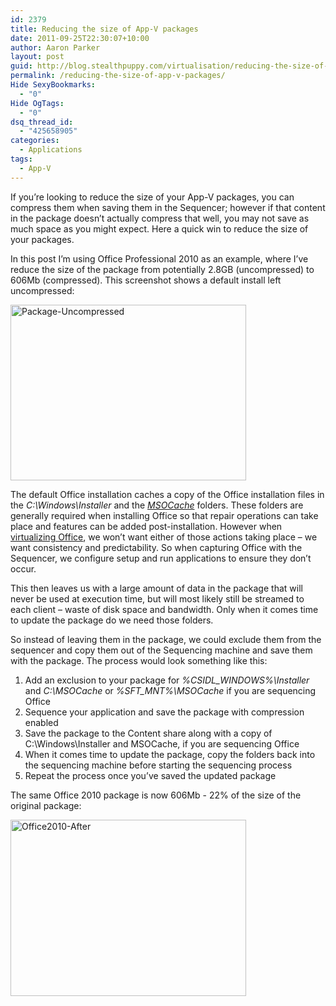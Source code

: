```yaml
---
id: 2379
title: Reducing the size of App-V packages
date: 2011-09-25T22:30:07+10:00
author: Aaron Parker
layout: post
guid: http://blog.stealthpuppy.com/virtualisation/reducing-the-size-of-app-v-packages/
permalink: /reducing-the-size-of-app-v-packages/
Hide SexyBookmarks:
  - "0"
Hide OgTags:
  - "0"
dsq_thread_id:
  - "425658905"
categories:
  - Applications
tags:
  - App-V
---
```

If you&#8217;re looking to reduce the size of your App-V packages, you can compress them when saving them in the Sequencer; however if that content in the package doesn&#8217;t actually compress that well, you may not save as much space as you might expect. Here a quick win to reduce the size of your packages.

In this post I&#8217;m using Office Professional 2010 as an example, where I&#8217;ve reduce the size of the package from potentially 2.8GB (uncompressed) to 606Mb (compressed). This screenshot shows a default install left uncompressed:

[<img style="background-image: none; padding-left: 0px; padding-right: 0px; display: inline; padding-top: 0px; border: 0px;" title="Package-Uncompressed" src="http://stealthpuppy.com/wp-content/uploads/2011/09/Package-Uncompressed_thumb.png" alt="Package-Uncompressed" width="377" height="281" border="0" />](http://stealthpuppy.com/wp-content/uploads/2011/09/Package-Uncompressed.png)

The default Office installation caches a copy of the Office installation files in the _C:\Windows\Installer_ and the _[MSOCache](http://support.microsoft.com/kb/825933)_ folders. These folders are generally required when installing Office so that repair operations can take place and features can be added post-installation. However when [virtualizing Office](http://support.microsoft.com/kb/983462), we won&#8217;t want either of those actions taking place – we want consistency and predictability. So when capturing Office with the Sequencer, we configure setup and run applications to ensure they don&#8217;t occur.

This then leaves us with a large amount of data in the package that will never be used at execution time, but will most likely still be streamed to each client – waste of disk space and bandwidth. Only when it comes time to update the package do we need those folders.

So instead of leaving them in the package, we could exclude them from the sequencer and copy them out of the Sequencing machine and save them with the package. The process would look something like this:

  1. Add an exclusion to your package for _%CSIDL_WINDOWS%\Installer_ and _C:\MSOCache_ or _%SFT_MNT%\MSOCache_ if you are sequencing Office
  2. Sequence your application and save the package with compression enabled
  3. Save the package to the Content share along with a copy of C:\Windows\Installer and MSOCache, if you are sequencing Office
  4. When it comes time to update the package, copy the folders back into the sequencing machine before starting the sequencing process
  5. Repeat the process once you&#8217;ve saved the updated package

The same Office 2010 package is now 606Mb - 22% of the size of the original package:

[<img style="background-image: none; padding-left: 0px; padding-right: 0px; display: inline; padding-top: 0px; border: 0px;" title="Office2010-After" src="http://stealthpuppy.com/wp-content/uploads/2011/09/Office2010-After_thumb.png" alt="Office2010-After" width="377" height="282" border="0" />](http://stealthpuppy.com/wp-content/uploads/2011/09/Office2010-After.png)
